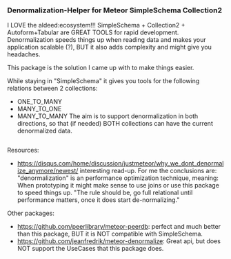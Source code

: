 ### Denormalization-Helper for Meteor SimpleSchema Collection2

I LOVE the aldeed:ecosystem!!! SimpleSchema + Collection2 + Autoform+Tabular are GREAT TOOLS for rapid development. Denormalization speeds things up when reading data and makes your application scalable (?), BUT it also adds complexity and might give you headaches.

This package is the solution I came up with to make things easier.

While staying in "SimpleSchema" it gives you tools for the following relations between 2 collections:
 * ONE_TO_MANY
 * MANY_TO_ONE
 * MANY_TO_MANY
The aim is to support denormalization in both directions, so that (if needed) BOTH collections can have the current denormalized data.

```js


```

Resources:
 * https://disqus.com/home/discussion/justmeteor/why_we_dont_denormalize_anymore/newest/ interesting read-up. For me the conclusions are: "denormalization" is an performance optimization technique, meaning: When prototyping it might make sense to use joins or use this package to speed things up. "The rule should be, go full relational until performance matters, once it does start de-normalizing."

Other packages:
* https://github.com/peerlibrary/meteor-peerdb: perfect and much better than this package, BUT it is NOT compatible with SimpleSchema.
* https://github.com/jeanfredrik/meteor-denormalize: Great api, but does NOT support the UseCases that this package does.
